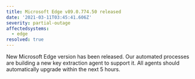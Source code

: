 ```yaml
---
title: Microsoft Edge v89.0.774.50 released
date: '2021-03-11T03:45:41.606Z'
severity: partial-outage
affectedsystems:
  - edge
resolved: true
---
```

New Microsoft Edge version has been released. Our automated processes are building a new key extraction agent to support it. All agents should automatically upgrade within the next 5 hours.

<!--- language code: en -->

